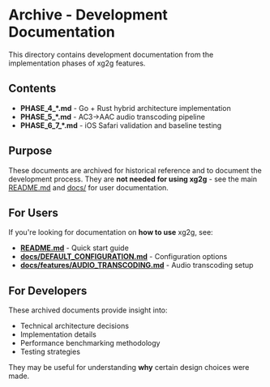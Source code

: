 # Archive - Development Documentation

This directory contains development documentation from the implementation phases of xg2g features.

## Contents

- **PHASE_4_*.md** - Go + Rust hybrid architecture implementation
- **PHASE_5_*.md** - AC3→AAC audio transcoding pipeline
- **PHASE_6_7_*.md** - iOS Safari validation and baseline testing

## Purpose

These documents are archived for historical reference and to document the development process. They are **not needed for using xg2g** - see the main [README.md](../../README.md) and [docs/](../) for user documentation.

## For Users

If you're looking for documentation on **how to use** xg2g, see:

- **[README.md](../../README.md)** - Quick start guide
- **[docs/DEFAULT_CONFIGURATION.md](../DEFAULT_CONFIGURATION.md)** - Configuration options
- **[docs/features/AUDIO_TRANSCODING.md](../features/AUDIO_TRANSCODING.md)** - Audio transcoding setup

## For Developers

These archived documents provide insight into:
- Technical architecture decisions
- Implementation details
- Performance benchmarking methodology
- Testing strategies

They may be useful for understanding **why** certain design choices were made.
